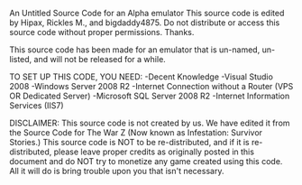 An Untitled Source Code for an Alpha emulator This source code is edited by Hipax, Rickles M., and bigdaddy4875. Do not distribute or access this source code without proper permissions. Thanks.

This source code has been made for an emulator that is un-named, un-listed, and will not be released for a while.

TO SET UP THIS CODE, YOU NEED: -Decent Knowledge -Visual Studio 2008 -Windows Server 2008 R2 -Internet Connection without a Router (VPS OR Dedicated Server) -Microsoft SQL Server 2008 R2 -Internet Information Services (IIS7)

DISCLAIMER: This source code is not created by us. We have edited it from the Source Code for The War Z (Now known as Infestation: Survivor Stories.) This source code is NOT to be re-distributed, and if it is re-distributed, please leave proper credits as originally posted in this document and do NOT try to monetize any game created using this code. All it will do is bring trouble upon you that isn't necessary.